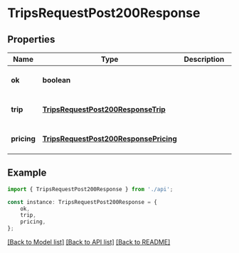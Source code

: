 # TripsRequestPost200Response


## Properties

Name | Type | Description | Notes
------------ | ------------- | ------------- | -------------
**ok** | **boolean** |  | [optional] [default to undefined]
**trip** | [**TripsRequestPost200ResponseTrip**](TripsRequestPost200ResponseTrip.md) |  | [optional] [default to undefined]
**pricing** | [**TripsRequestPost200ResponsePricing**](TripsRequestPost200ResponsePricing.md) |  | [optional] [default to undefined]

## Example

```typescript
import { TripsRequestPost200Response } from './api';

const instance: TripsRequestPost200Response = {
    ok,
    trip,
    pricing,
};
```

[[Back to Model list]](../README.md#documentation-for-models) [[Back to API list]](../README.md#documentation-for-api-endpoints) [[Back to README]](../README.md)
